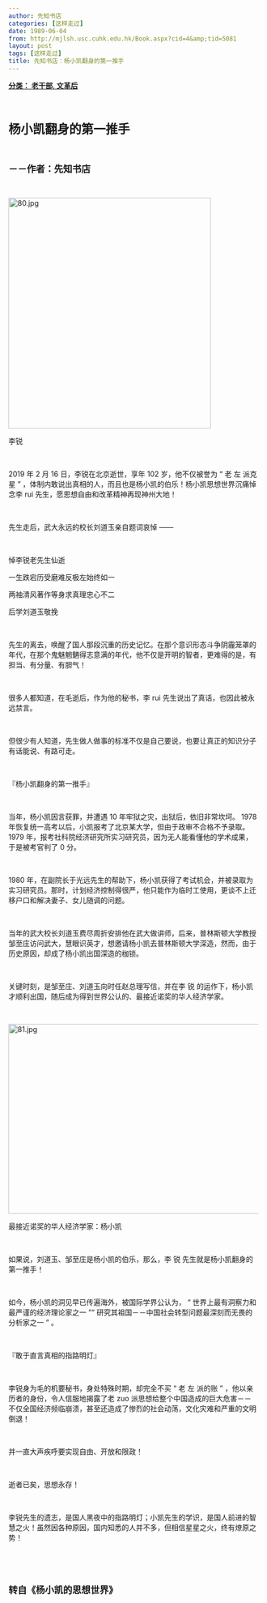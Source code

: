 ```yaml
---
author: 先知书店
categories: [这样走过]
date: 1989-06-04
from: http://mjlsh.usc.cuhk.edu.hk/Book.aspx?cid=4&amp;tid=5081
layout: post
tags: [这样走过]
title: 先知书店：杨小凯翻身的第一推手
---
```


<div style="margin: 15px 10px 10px 0px;">
<div>
<span id="ctl00_ContentPlaceHolder1_chapter1_SubjectLabel" style="font-weight:bold;text-decoration:underline;">
   分类： 老干部, 文革后
  </span>
</div>
<p class="p1">
<b>
<font size="5">
<span class="s1">
</span>
<br/>
</font>
</b>
</p>
<p class="p2">
<span class="s1">
<b>
<font size="5">
     杨小凯翻身的第一推手
    </font>
</b>
</span>
</p>
<p class="p1">
<b>
<font size="4">
<span class="s1">
</span>
<br/>
</font>
</b>
</p>
<p class="p2">
<span class="s1">
<b>
<font size="4">
     －－作者：先知书店
    </font>
</b>
</span>
</p>
<p class="p1">
<span class="s1">
</span>
<br/>
</p>
<p class="p3">
<span class="s1">
<img alt="80.jpg" border="0" height="456" src="https://i.imgur.com/dDmAwlI.jpeg" width="400"/>
</span>
</p>
<p class="p2">
<span class="s1">
   李锐
  </span>
</p>
<p class="p1">
<span class="s1">
</span>
<br/>
</p>
<p class="p2">
<span class="s2">
   2019
  </span>
<span class="s1">
   年
  </span>
<span class="s2">
   2
  </span>
<span class="s1">
   月
  </span>
<span class="s2">
   16
  </span>
<span class="s1">
   日，李锐在北京逝世，享年
  </span>
<span class="s2">
   102
  </span>
<span class="s1">
   岁，他不仅被誉为
  </span>
<span class="s2">
   “
  </span>
<span class="s1">
   老
  </span>
<span class="s2">
   左
  </span>
<span class="s1">
   派克星
  </span>
<span class="s2">
   ”
  </span>
<span class="s1">
   ，体制内敢说出真相的人，而且也是杨小凯的伯乐！杨小凯思想世界沉痛悼念李
  </span>
<span class="s2">
   rui
  </span>
<span class="s1">
   先生，愿思想自由和改革精神再现神州大地！
  </span>
</p>
<p class="p1">
<span class="s1">
</span>
<br/>
</p>
<p class="p2">
<span class="s1">
   先生走后，武大永远的校长刘道玉亲自题词哀悼
  </span>
<span class="s2">
   ——
  </span>
</p>
<p class="p1">
<span class="s1">
</span>
<br/>
</p>
<p class="p2">
<span class="s1">
   悼李锐老先生仙逝
  </span>
</p>
<p class="p2">
<span class="s1">
   一生跌宕历受磨难反极左始终如一
  </span>
</p>
<p class="p2">
<span class="s1">
   两袖清风著作等身求真理忠心不二
  </span>
</p>
<p class="p2">
<span class="s1">
   后学刘道玉敬挽
  </span>
</p>
<p class="p1">
<span class="s1">
</span>
<br/>
</p>
<p class="p2">
<span class="s1">
   先生的离去，唤醒了国人那段沉重的历史记忆。在那个意识形态斗争阴霾笼罩的年代，在那个鬼魅魍魉得志意满的年代，他不仅是开明的智者，更难得的是，有担当、有分量、有胆气！
  </span>
</p>
<p class="p1">
<span class="s1">
</span>
<br/>
</p>
<p class="p2">
<span class="s1">
   很多人都知道，在毛逝后，作为他的秘书，李
  </span>
<span class="s2">
   rui
  </span>
<span class="s1">
   先生说出了真话，也因此被永远禁言。
  </span>
</p>
<p class="p1">
<span class="s1">
</span>
<br/>
</p>
<p class="p2">
<span class="s1">
   但很少有人知道，先生做人做事的标准不仅是自己要说，也要让真正的知识分子有话能说、有路可走。
  </span>
</p>
<p class="p1">
<span class="s1">
</span>
<br/>
</p>
<p class="p2">
<span class="s1">
   『杨小凯翻身的第一推手』
  </span>
</p>
<p class="p1">
<span class="s1">
</span>
<br/>
</p>
<p class="p2">
<span class="s1">
   当年，杨小凯因言获罪，并遭遇
  </span>
<span class="s2">
   10
  </span>
<span class="s1">
   年牢狱之灾，出狱后，依旧非常坎坷。
  </span>
<span class="s2">
   1978
  </span>
<span class="s1">
   年恢复统一高考以后，小凯报考了北京某大学，但由于政审不合格不予录取。
  </span>
<span class="s2">
   1979
  </span>
<span class="s1">
   年，报考社科院经济研究所实习研究员，因为无人能看懂他的学术成果，于是被考官判了
  </span>
<span class="s2">
   0
  </span>
<span class="s1">
   分。
  </span>
</p>
<p class="p1">
<span class="s1">
</span>
<br/>
</p>
<p class="p2">
<span class="s2">
   1980
  </span>
<span class="s1">
   年，在副院长于光远先生的帮助下，杨小凯获得了考试机会，并被录取为实习研究员。那时，计划经济控制得很严，他只能作为临时工使用，更谈不上迁移户口和解决妻子、女儿随调的问题。
  </span>
</p>
<p class="p1">
<span class="s1">
</span>
<br/>
</p>
<p class="p2">
<span class="s1">
   当年的武大校长刘道玉费尽周折安排他在武大做讲师，后来，普林斯顿大学教授邹至庄访问武大，慧眼识英才，想邀请杨小凯去普林斯顿大学深造，然而，由于历史原因，却成了杨小凯出国深造的枷锁。
  </span>
</p>
<p class="p1">
<span class="s1">
</span>
<br/>
</p>
<p class="p2">
<span class="s1">
   关键时刻，是邹至庄、刘道玉向时任赵总理写信，并在李
  </span>
<span class="s2">
   锐
  </span>
<span class="s1">
   的运作下，杨小凯才顺利出国，随后成为得到世界公认的、最接近诺奖的华人经济学家。
  </span>
</p>
<p class="p1">
<span class="s1">
</span>
<br/>
</p>
<p class="p3">
<span class="s1">
<img alt="81.jpg" border="0" height="375" src="https://i.imgur.com/iUAmXfR.jpeg" width="500"/>
</span>
</p>
<p class="p2">
<span class="s1">
   最接近诺奖的华人经济学家：杨小凯
  </span>
</p>
<p class="p1">
<span class="s1">
</span>
<br/>
</p>
<p class="p2">
<span class="s1">
   如果说，刘道玉、邹至庄是杨小凯的伯乐，那么，李
   <font face="Trebuchet MS">
    锐
   </font>
</span>
<span class="s1">
   先生就是杨小凯翻身的第一推手！
  </span>
</p>
<p class="p1">
<span class="s1">
</span>
<br/>
</p>
<p class="p2">
<span class="s1">
   如今，杨小凯的洞见早已传遍海外，被国际学界公认为，
  </span>
<span class="s2">
   “
  </span>
<span class="s1">
   世界上最有洞察力和最严谨的经济理论家之一
  </span>
<span class="s2">
   ”“
  </span>
<span class="s1">
   研究其祖国－－中国社会转型问题最深刻而无畏的分析家之一
  </span>
<span class="s2">
   ”
  </span>
<span class="s1">
   。
  </span>
</p>
<p class="p1">
<span class="s1">
</span>
<br/>
</p>
<p class="p2">
<span class="s1">
   『敢于直言真相的指路明灯』
  </span>
</p>
<p class="p1">
<span class="s1">
</span>
<br/>
</p>
<p class="p2">
<span class="s1">
   李锐身为毛的机要秘书，身处特殊时期，却完全不买
  </span>
<span class="s2">
   “
  </span>
<span class="s1">
   老
  </span>
<span class="s2">
   左
  </span>
<span class="s1">
   派的账
  </span>
<span class="s2">
   ”
  </span>
<span class="s1">
   ，他以亲历者的身份，令人信服地揭露了老
  </span>
<span class="s2">
   zuo
  </span>
<span class="s1">
   派思想给整个中国造成的巨大危害－－不仅全国经济频临崩溃，甚至还造成了惨烈的社会动荡，文化灾难和严重的文明倒退！
  </span>
</p>
<p class="p1">
<span class="s1">
</span>
<br/>
</p>
<p class="p2">
<span class="s1">
   并一直大声疾呼要实现自由、开放和限政！
  </span>
</p>
<p class="p1">
<span class="s1">
</span>
<br/>
</p>
<p class="p2">
<span class="s1">
   逝者已矣，思想永存！
  </span>
</p>
<p class="p1">
<span class="s1">
</span>
<br/>
</p>
<p class="p2">
<span class="s1">
   李锐先生的遗志，是国人黑夜中的指路明灯；小凯先生的学识，是国人前进的智慧之火！虽然因各种原因，国内知悉的人并不多，但相信星星之火，终有燎原之势！
  </span>
</p>
<p class="p1">
<span class="s1">
</span>
<br/>
</p>
<p class="p1">
<b>
<font size="4">
<span class="s1">
</span>
<br/>
</font>
</b>
</p>
<p class="p2">
<span class="s1">
<b>
<font size="4">
     转自《杨小凯的思想世界》
    </font>
</b>
</span>
</p>
</div>
